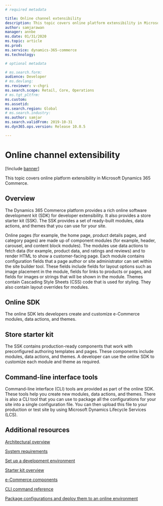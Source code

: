 ```yaml
---
# required metadata

title: Online channel extensibility
description: This topic covers online platform extensibility in Microsoft Dynamics 365 Commerce.
author: samjarawan
manager: annbe
ms.date: 01/31/2020
ms.topic: article
ms.prod: 
ms.service: dynamics-365-commerce
ms.technology: 

# optional metadata

# ms.search.form: 
audience: Developer
# ms.devlang: 
ms.reviewer: v-chgri
ms.search.scope: Retail, Core, Operations
# ms.tgt_pltfrm: 
ms.custom: 
ms.assetid: 
ms.search.region: Global
# ms.search.industry: 
ms.author: samjar
ms.search.validFrom: 2019-10-31
ms.dyn365.ops.version: Release 10.0.5

---
```

# Online channel extensibility

[!include [banner](../includes/banner.md)]

This topic covers online platform extensibility in Microsoft Dynamics 365 Commerce.

## Overview

The Dynamics 365 Commerce platform provides a rich online software development kit (SDK) for developer extensibility. It also provides a store starter kit (SSK). The SSK provides a set of ready-built modules, data actions, and themes that you can use for your site.


Online pages (for example, the home page, product details pages, and category pages) are made up of component modules (for example, header, carousel, and content block modules). The modules use data actions to fetch data (for example, product data, and ratings and reviews) and to render HTML to show a customer-facing page. Each module contains configuration fields that a page author or site administrator can set within the site builder tool. These fields include fields for layout options such as image placement in the module, fields for links to products or pages, and fields for images or strings that will be shown in the module. Themes contain Cascading Style Sheets (CSS) code that is used for styling. They also contain layout overrides for modules.

## Online SDK

The online SDK lets developers create and customize e-Commerce modules, data actions, and themes.

## Store starter kit

The SSK contains production-ready components that work with preconfigured authoring templates and pages. These components include modules, data actions, and themes. A developer can use the online SDK to customize each module and theme as required.

## Command-line interface tools

Command-line interface (CLI) tools are provided as part of the online SDK. These tools help you create new modules, data actions, and themes. There is also a CLI tool that you can use to package all the configurations for your site into a single configuration file. You can then upload this file to your production or test site by using Microsoft Dynamics Lifecycle Services (LCS).

## Additional resources

[Architectural overview](architectural-overview.md)

[System requirements](system-requirements.md)

[Set up a development environment](setup-dev-environment.md)

[Starter kit overview](../starter-kit-overview.md)

[e-Commerce components](ecommerce-components.md)

[CLI command reference](cli-command-reference.md)

[Package configurations and deploy them to an online environment](package-deploy.md)
